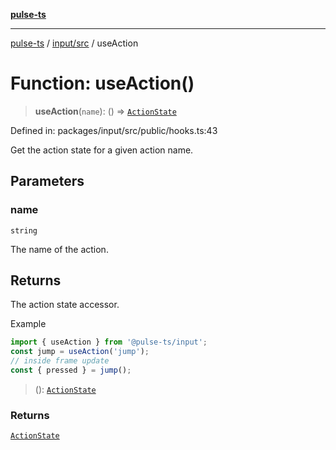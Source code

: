 [**pulse-ts**](../../../README.md)

***

[pulse-ts](../../../README.md) / [input/src](../README.md) / useAction

# Function: useAction()

> **useAction**(`name`): () => [`ActionState`](../type-aliases/ActionState.md)

Defined in: packages/input/src/public/hooks.ts:43

Get the action state for a given action name.

## Parameters

### name

`string`

The name of the action.

## Returns

The action state accessor.

Example
```ts
import { useAction } from '@pulse-ts/input';
const jump = useAction('jump');
// inside frame update
const { pressed } = jump();
```

> (): [`ActionState`](../type-aliases/ActionState.md)

### Returns

[`ActionState`](../type-aliases/ActionState.md)
